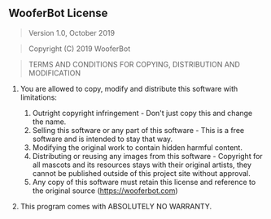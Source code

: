 ## WooferBot License

> Version 1.0, October 2019

> Copyright (C) 2019 WooferBot

> TERMS AND CONDITIONS FOR COPYING, DISTRIBUTION AND MODIFICATION

1. You are allowed to copy, modify and distribute this software with limitations:
    1. Outright copyright infringement - Don't just copy this and change the name.
    2. Selling this software or any part of this software - This is a free software and is intended to stay that way.
    3. Modifying the original work to contain hidden harmful content.
    4. Distributing or reusing any images from this software - Copyright for all mascots and its resources stays with their original artists, they cannot be published outside of this project site without approval.
    5. Any copy of this software must retain this license and reference to the original source (https://wooferbot.com)

2. This program comes with ABSOLUTELY NO WARRANTY.
